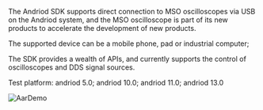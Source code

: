 The Andriod SDK supports direct connection to MSO oscilloscopes via USB on the Andriod system, and the MSO oscilloscope is part of its new products to accelerate the development of new products.

The supported device can be a mobile phone, pad or industrial computer;

The SDK provides a wealth of APIs, and currently supports the control of oscilloscopes and DDS signal sources.

Test platform: andriod 5.0; andriod 10.0; andriod 11.0; andriod 13.0

![AarDemo](https://github.com/user-attachments/assets/7c401303-144d-4ef3-ba49-caba13b8bb11)


